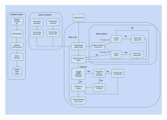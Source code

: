 ![Alt text](https://raw.githubusercontent.com/314-grp-301/314-grp-301.github.io/main/docs/assets/images/07-Software%20Proposal.png)
